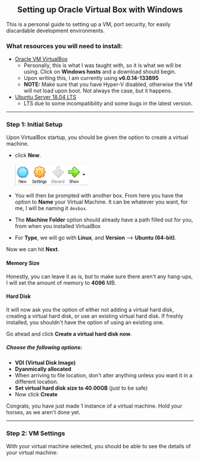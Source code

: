 <h2 align="center">Setting up Oracle Virtual Box with Windows</h2>

<p>This is a personal guide to setting up a VM, port security, for easily discardable development environments.</p>

### What resources you will need to install:

- [Oracle VM VirtualBox](https://www.virtualbox.org/wiki/Downloads)
    - Personally, this is what I was taught with, so it is what we will be using. Click on **Windows hosts** and a download should begin.
    - Upon writing this, I am currently using **v6.0.14-133895**
    - **NOTE:** Make sure that you have Hyper-V disabled, otherwise the VM will not load upon boot. Not always the case, but it happens.
- [Ubuntu Server 18.04 LTS](https://ubuntu.com/#download)
    - LTS due to some incompatibility and some bugs in the latest version.
    
<hr>

### Step 1: Initial Setup
Upon VirtualBox startup, you should be given the option to create a virtual machine.
- click **New**.  

    <img src="https://github.com/jlayog/Notes_Advice/blob/master/settingup_VM/images/newVM.PNG">  
    
- You will then be prompted with another box.
From here you have the option to **Name** your Virtual Machine. It can be whatever you want, for me, I will be naming it `devbox`.
        
- The **Machine Folder** option should already have a path filled out for you, from when you installed VirtualBox</p>

- For **Type**, we will go with **Linux**, and **Version** --> **Ubuntu (64-bit)**.

Now we can hit **Next**.

#### Memory Size

Honestly, you can leave it as is, but to make sure there aren't any hang-ups, I will set the amount of memory to **4096** MB.

#### Hard Disk

It will now ask you the option of either not adding a virtual hard disk, creating a virtual hard disk, or use an existing virtual hard disk. If freshly installed, you shouldn't have the option of using an existing one.

Go ahead and click **Create a virtual hard disk now**.

##### Choose the following options:  
- **VDI (Virtual Disk Image)**  
- **Dyanmically allocated**  
- When arriving to file location, don't alter anything unless you want it in a different location.
- **Set virtual hard disk size to 40.00GB** (just to be safe)
- Now click **Create**

Congrats, you have just made 1 instance of a virtual machine. Hold your horses, as we aren't done yet.

<hr>

### Step 2: VM Settings

With your virtual machine selected, you should be able to see the details of your virtual machine:

<img src="">

